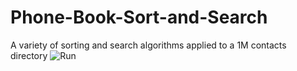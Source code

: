 # Phone-Book-Sort-and-Search
A variety of sorting and search algorithms applied to a 1M contacts directory
![Run](https://i.imgur.com/TfPd5rW.gif)

